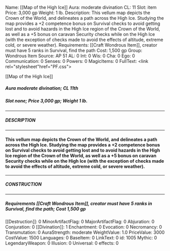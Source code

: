 Name: [[Map of the High Ice]]
Aura: moderate divination
CL: 11
Slot: item
Price: 3,000 gp
Weight: 1 lb.
Description: This vellum map depicts the Crown of the World, and delineates a path across the High Ice. Studying the map provides a +2 competence bonus on Survival checks to avoid getting lost and to avoid hazards in the High Ice region of the Crown of the World, as well as a +5 bonus on caravan Security checks while on the High Ice (with the exception of checks made to avoid the effects of altitude, extreme cold, or severe weather).
Requirements: [[Craft Wondrous Item]], creator must have 5 ranks in Survival, find the path
Cost: 1,500 gp
Group: Wondrous Item
Source: AP 51
AL: 0
Int: 0
Wis: 0
Cha: 0
Ego: 0
Communication: 0
Senses: 0
Powers: 0
MagicItems: 0
FullText: <link rel="stylesheet"href="PF.css"><div class="heading"><p class="alignleft">[[Map of the High Ice]]</p><div style="clear: both;"></div></div><div><h5><b>Aura </b>moderate divination; <b>CL </b>11th</h5><h5><b>Slot </b>none; <b>Price </b>3,000 gp; <b>Weight </b>1 lb.</h5></div><hr/><div><h5><b>DESCRIPTION</b></h5></div><hr/><div><h4><p>This vellum map depicts the Crown of the World, and delineates a path across the High Ice. Studying the map provides a +2 competence bonus on Survival checks to avoid getting lost and to avoid hazards in the High Ice region of the Crown of the World, as well as a +5 bonus on caravan Security checks while on the High Ice (with the exception of checks made to avoid the effects of altitude, extreme cold, or severe weather).</p></h4></div><hr/><div><h5><b>CONSTRUCTION</b></h5></div><hr/><div><h5><b>Requirements </b>[[Craft Wondrous Item]], creator must have 5 ranks in Survival, <i>find the path</i>; <b>Cost </b>1,500 gp</h5></div>
[[Destruction]]: 0
MinorArtifactFlag: 0
MajorArtifactFlag: 0
Abjuration: 0
Conjuration: 0
[[Divination]]: 1
Enchantment: 0
Evocation: 0
Necromancy: 0
Transmutation: 0
AuraStrength: moderate
WeightValue: 1.0
PriceValue: 3000
CostValue: 1500
Languages: 0
BaseItem: 0
LinkText: 0
id: 1005
Mythic: 0
LegendaryWeapon: 0
Illusion: 0
Universal: 0
effects: 0
